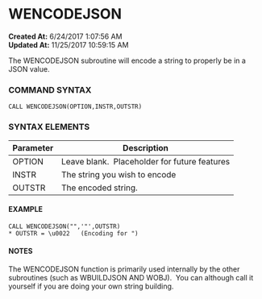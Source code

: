 # WENCODEJSON

**Created At:** 6/24/2017 1:07:56 AM  
**Updated At:** 11/25/2017 10:59:15 AM  


The WENCODEJSON subroutine will encode a string to properly be in a JSON value.

### COMMAND SYNTAX

```
CALL WENCODEJSON(OPTION,INSTR,OUTSTR)
```

### SYNTAX ELEMENTS


| Parameter | Description |
| --- | --- |
| OPTION | Leave blank.  Placeholder for future features |
| INSTR | The string you wish to encode |
| OUTSTR | The encoded string. |


#### EXAMPLE

```
CALL WENCODEJSON("",'"',OUTSTR)
* OUTSTR = \u0022   (Encoding for ")
```

#### NOTES

The WENCODEJSON function is primarily used internally by the other subroutines (such as WBUILDJSON AND WOBJ).  You can although call it yourself if you are doing your own string building.
